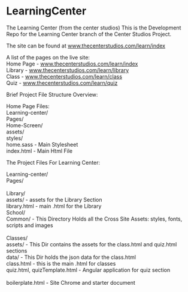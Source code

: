 # LearningCenter
The Learning Center (from the center studios)
This is the Development Repo for the Learning Center branch of the Center Studios Project.

The site can be found at www.thecenterstudios.com/learn/index

A list of the pages on the live site:<br>
Home Page - www.thecenterstudios.com/learn/index<br>
Library - www.thecenterstudios.com/learn/library<br>
Class - www.thecenterstudios.com/learn/class<br>
Quiz - www.thecenterstudios.com/learn/quiz<br>


Brief Project File Structure Overview:

Home Page Files:<br>
Learning-center/<br>
  Pages/<br>
    Home-Screen/<br>
      assets/<br>
        styles/<br>
          home.sass - Main Stylesheet <br>
      index.html - Main Html File<br>


The Project Files For Learning Center:<br>

Learning-center/<br>
  Pages/<br>
  <br>
    Library/<br>
      assets/ - assets for the Library Section<br>
      library.html - main .html for the Library<br>
    School/<br>
      Common/ - This Directory Holds all the Cross Site Assets: styles, fonts, scripts and images <br>
<br>
      Classes/<br>
        assets/ - This Dir contains the assets for the class.html and quiz.html sections<br>
        data/ - This Dir holds the json data for the class.html<br>
        class.html - this is the main .html for classes<br>
        quiz.html, quizTemplate.html - Angular application for quiz section<br>
        <br>
      boilerplate.html - Site Chrome and starter document<br>
